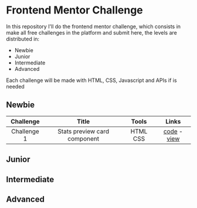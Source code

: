 # Frontend Mentor Challenge

In this repository I'll do the frontend mentor challenge, which consists in make all free challenges in the platform and submit here, the levels are distributed in:
- Newbie
- Junior
- Intermediate
- Advanced

Each challenge will be made with HTML, CSS, Javascript and APIs if is needed

## Newbie

| Challenge | Title | Tools | Links |
| :-------: | :---: | :---: | :---: | 
| Challenge 1 | Stats preview card component | HTML CSS | [code](https://github.com/PedroHigueraG/Stats-preview-card-component) - [view](https://pedrohiguerag.github.io/Stats-preview-card-component/) |

## Junior
## Intermediate
## Advanced
